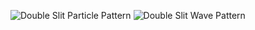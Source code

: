 
![Double Slit Particle Pattern](https://github.com/SimulCat/simulcat.github.io/blob/main/phasedemo/particleblue.gif)
![Double Slit Wave Pattern](https://github.com/SimulCat/simulcat.github.io/blob/main/waveamber/particleblue.gif)
